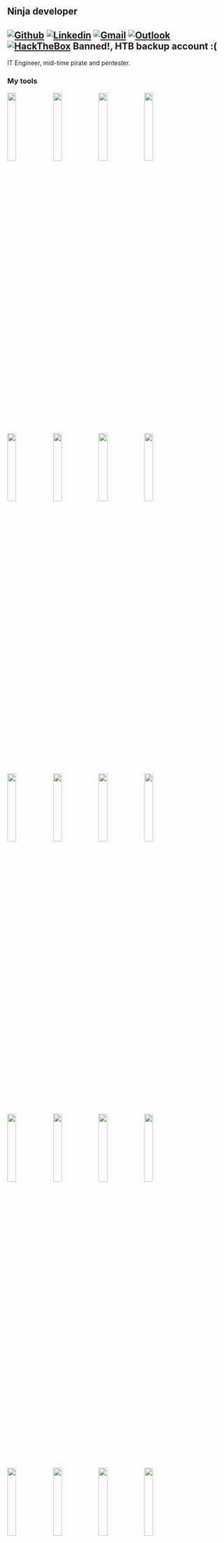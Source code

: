## Ninja developer

[![Github](https://img.shields.io/badge/-Github-000?style=flat&logo=Github&logoColor=white)](https://github.com/ValdrST)
[![Linkedin](https://img.shields.io/badge/-LinkedIn-blue?style=flat&logo=Linkedin&logoColor=white)](https://www.linkedin.com/in/valdrst/)
[![Gmail](https://img.shields.io/badge/-Gmail-c14438?style=flat&logo=Gmail&logoColor=white)](mailto:valdr.stiglitz@gmail.com)
[![Outlook](https://img.shields.io/badge/-Outlook-0078D4?style=flat&logo=Microsoft-Outlook&logoColor=white)](mailto:dark_reggae_93@comunidad.unam.mx)
[![HackTheBox](https://www.hackthebox.eu/badge/image/162581)](https://www.hackthebox.eu/profile/162581) Banned!, HTB backup account :( 
--

IT Engineer, mid-time pirate and pentester.

### My tools

  <code><a href="https://valdrst.github.io/"><img width="20%" src="https://www.vectorlogo.zone/logos/docker/docker-official.svg"></a></code>
  <code><a href="https://valdrst.github.io/"><img width="20%" src="https://www.vectorlogo.zone/logos/git-scm/git-scm-ar21.svg"></a></code>
  <code><a href="https://valdrst.github.io/"><img width="20%" src="https://www.vectorlogo.zone/logos/golang/golang-official.svg"></a></code>
  <code><a href="https://valdrst.github.io/"><img width="20%" src="https://www.vectorlogo.zone/logos/linux/linux-ar21.svg"></a></code>
</br>
  <code><a href="https://valdrst.github.io/"><img width="20%" src="https://upload.wikimedia.org/wikipedia/commons/9/96/Sass_Logo_Color.svg"></a></code>
  <code><a href="https://valdrst.github.io/"><img width="20%" src="https://upload.wikimedia.org/wikipedia/commons/b/bb/WxWidgets.svg"></a></code>
  <code><a href="https://valdrst.github.io/"><img width="20%" src="https://www.vectorlogo.zone/logos/gimp/gimp-ar21.svg"></a></code>
<code><a href="https://valdrst.github.io/"><img width="20%" src="https://upload.wikimedia.org/wikipedia/commons/3/3c/Logo_Blender.svg"></a></code>
  </br>
  <code><a href="https://valdrst.github.io/"><img width="20%" src="https://www.vectorlogo.zone/logos/python/python-ar21.svg"></a></code>
  <code><a href="https://valdrst.github.io/"><img width="20%" src="https://upload.wikimedia.org/wikipedia/commons/9/99/Unofficial_JavaScript_logo_2.svg"></a></code>
  <code><a href="https://valdrst.github.io/"><img width="20%" src="https://www.vectorlogo.zone/logos/ruby-lang/ruby-lang-vertical.svg"></a></code>
<code><a href="https://valdrst.github.io/"><img width="20%" src="https://www.vectorlogo.zone/logos/php/php-ar21.svg"></a></code>
  </br>
  <code><a href="https://valdrst.github.io/"><img width="20%" src="https://www.vectorlogo.zone/logos/jquery/jquery-official.svg"></a></code>
<code><a href="https://valdrst.github.io/"><img width="20%" src="https://www.vectorlogo.zone/logos/tensorflow/tensorflow-ar21.svg"></a></code>
  <code><a href="https://valdrst.github.io/"><img width="20%" src="https://www.vectorlogo.zone/logos/npmjs/npmjs-ar21.svg"></a></code>
  <code><a href="https://valdrst.github.io/"><img width="20%" src="https://www.vectorlogo.zone/logos/java/java-ar21.svg"></a></code>

  <br/>
  <code><a href="https://valdrst.github.io/"><img width="20%" src="https://www.vectorlogo.zone/logos/swift/swift-official.svg"></a></code>
  <code><a href="https://valdrst.github.io/"><img width="20%" src="https://www.vectorlogo.zone/logos/kotlinlang/kotlinlang-ar21.svg"></a></code>
  <code><a href="https://valdrst.github.io/"><img width="20%" src="https://www.vectorlogo.zone/logos/android/android-ar21.svg"></a></code>
  <code><a href="https://valdrst.github.io/"><img width="20%" src="https://www.vectorlogo.zone/logos/flutterio/flutterio-ar21.svg"></a></code>  
  </br>
  <code><a href="https://valdrst.github.io/"><img width="20%" src="https://www.vectorlogo.zone/logos/mysql/mysql-ar21.svg"></a></code>
  <code><a href="https://valdrst.github.io/"><img width="20%" src="https://www.vectorlogo.zone/logos/mongodb/mongodb-ar21.svg"></a></code>
  <code><a href="https://valdrst.github.io/"><img width="20%" src="https://www.vectorlogo.zone/logos/postgresql/postgresql-ar21.svg"></a></code>
  <code><a href="https://valdrst.github.io/"><img width="20%" src="https://www.vectorlogo.zone/logos/oracle/oracle-ar21.svg"></a></code>
  </br>
  <code><a href="https://valdrst.github.io/"><img width="20%" src="https://upload.wikimedia.org/wikipedia/commons/d/d5/Rust_programming_language_black_logo.svg"></a></code>
  <code><a href="https://valdrst.github.io/"><img width="20%" src="https://upload.wikimedia.org/wikipedia/commons/e/e9/Opengl-logo.svg"></a></code>
  <code><a href="https://valdrst.github.io/"><img width="20%" src="https://upload.wikimedia.org/wikipedia/commons/3/35/The_C_Programming_Language_logo.svg"></a></code>
  <code><a href="https://valdrst.github.io/"><img width="20%" src="https://upload.wikimedia.org/wikipedia/commons/1/18/ISO_C%2B%2B_Logo.svg"></a></code>
</p>

### git dev "CV":
<p>
  <a href="https://valdrst.github.io/">
    <img width="100%" align="right" alt="Angel's github stats" src="https://github-readme-stats.vercel.app/api?username=valdrST&show_icons=true&hide_border=true" />
  </a>
  </p>
